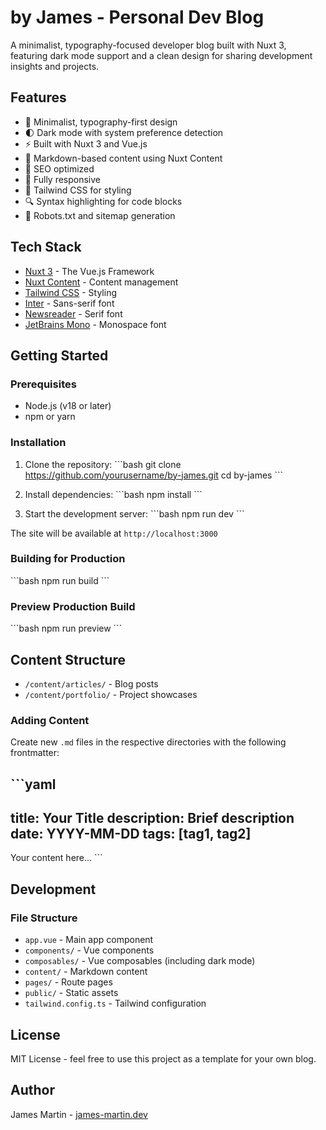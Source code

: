 # by James - Personal Dev Blog

A minimalist, typography-focused developer blog built with Nuxt 3, featuring dark mode support and a clean design for sharing development insights and projects.

## Features

- 🎨 Minimalist, typography-first design
- 🌓 Dark mode with system preference detection
- ⚡️ Built with Nuxt 3 and Vue.js
- 📝 Markdown-based content using Nuxt Content
- 🎯 SEO optimized
- 📱 Fully responsive
- 🎨 Tailwind CSS for styling
- 🔍 Syntax highlighting for code blocks
- 🤖 Robots.txt and sitemap generation

## Tech Stack

- [Nuxt 3](https://nuxt.com) - The Vue.js Framework
- [Nuxt Content](https://content.nuxtjs.org) - Content management
- [Tailwind CSS](https://tailwindcss.com) - Styling
- [Inter](https://fonts.google.com/specimen/Inter) - Sans-serif font
- [Newsreader](https://fonts.google.com/specimen/Newsreader) - Serif font
- [JetBrains Mono](https://www.jetbrains.com/lp/mono/) - Monospace font

## Getting Started

### Prerequisites

- Node.js (v18 or later)
- npm or yarn

### Installation

1. Clone the repository:
\`\`\`bash
git clone https://github.com/yourusername/by-james.git
cd by-james
\`\`\`

2. Install dependencies:
\`\`\`bash
npm install
\`\`\`

3. Start the development server:
\`\`\`bash
npm run dev
\`\`\`

The site will be available at `http://localhost:3000`

### Building for Production

\`\`\`bash
npm run build
\`\`\`

### Preview Production Build

\`\`\`bash
npm run preview
\`\`\`

## Content Structure

- `/content/articles/` - Blog posts
- `/content/portfolio/` - Project showcases

### Adding Content

Create new `.md` files in the respective directories with the following frontmatter:

\`\`\`yaml
---
title: Your Title
description: Brief description
date: YYYY-MM-DD
tags: [tag1, tag2]
---

Your content here...
\`\`\`

## Development

### File Structure

- `app.vue` - Main app component
- `components/` - Vue components
- `composables/` - Vue composables (including dark mode)
- `content/` - Markdown content
- `pages/` - Route pages
- `public/` - Static assets
- `tailwind.config.ts` - Tailwind configuration

## License

MIT License - feel free to use this project as a template for your own blog.

## Author

James Martin - [james-martin.dev](https://james-martin.dev)

